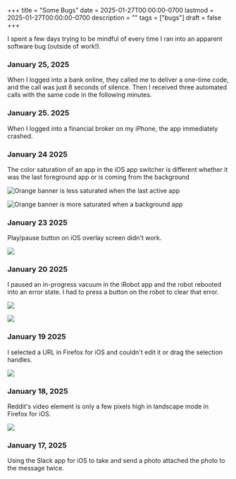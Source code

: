+++
title = "Some Bugs"
date = 2025-01-27T00:00:00-0700
lastmod = 2025-01-27T00:00:00-0700
description = ""
tags = ["bugs"]
draft = false
+++

I spent a few days trying to be mindful of every time I ran into an apparent software bug (outside of work!).

### January 25, 2025

When I logged into a bank online, they called me to deliver a one-time code, and the call was just 8 seconds of silence.
Then I received three automated calls with the same code in the following minutes.

### January 25. 2025

When I logged into a financial broker on my iPhone, the app immediately crashed.

### January 24 2025

The color saturation of an app in the iOS app switcher is different whether it was the last foreground app or is coming from the background

![Orange banner is less saturated when the last active app](20250124_1.png)

![Orange banner is more saturated when a background app](20250124_2.png)

### January 23 2025

Play/pause button on iOS overlay screen didn't work.

![](20250123.png)

### January 20 2025

I paused an in-progress vacuum in the iRobot app and the robot rebooted into an error state.
I had to press a button on the robot to clear that error.

![](20250120_1.jpeg)

![](20250120_2.png)

### January 19 2025

I selected a URL in Firefox for iOS and couldn't edit it or drag the selection handles.

![](20250119.jpeg)

### January 18, 2025

Reddit's video element is only a few pixels high in landscape mode in Firefox for iOS.

![](20250118.png)

### January 17, 2025

Using the Slack app for iOS to take and send a photo attached the photo to the message twice.
